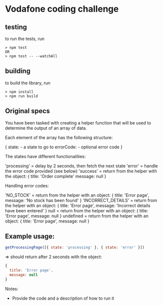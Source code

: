 # Vodafone coding challenge


## testing

to run the tests, run

```
> npm test
OR
> npm test -- --watchAll
```

## building

to build the library, run

```
> npm install
> npm run build
```


## Original specs


You have been tasked with creating a helper function that will be used to determine the output
of an array of data.

Each element of the array has the following structure:

  {
    state: <String> - a state to go to
    errorCode: <String> - optional error code
  }

The states have different functionalities:

  'processing' = delay by 2 seconds, then fetch the next state
  'error' = handle the error code provided (see below)
  'success' = return from the helper with the object: { title: 'Order complete' message: null }

Handling error codes:

  'NO_STOCK' = return from the helper with an object: { title: 'Error page', message: 'No stock has been found' }
  'INCORRECT_DETAILS' = return from the helper with an object: { title: 'Error page', message: 'Incorrect details have been entered' }
  null = return from the helper with an object: { title: 'Error page', message: null }
  undefined = return from the helper with an object: { title: 'Error page', message: null }

Example usage:
-------

```javascript
getProcessingPage([{ state: 'processing' }, { state: 'error' }])
```

=> should return after 2 seconds with the object:

```javascript
{
  title: 'Error page',
  message: null
}
```

Notes:
- Provide the code and a description of how to run it